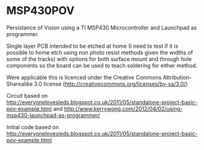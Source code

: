 MSP430POV
=========

Persistance of Vision using a TI MSP430 Microcontroller and Launchpad as programmer.

Single layer PCB intended to be etched at home (I need to test if it is possible to home etch using non photo resist methods given the widths of some of the tracks) with options for both surface mount and through hole components so the board can be used to teach soldering for either method.

Were applicable this is licenced under the Creative Commons Attribution-Sharealike 3.0 license (http://creativecommons.org/licenses/by-sa/3.0/)

Circuit based on http://everyonelovesleds.blogspot.co.uk/2011/05/standalone-project-basic-pov-example.html and http://www.kerrywong.com/2012/04/02/using-msp430-launchpad-as-programmer/

Initial code based on http://everyonelovesleds.blogspot.co.uk/2011/05/standalone-project-basic-pov-example.html
